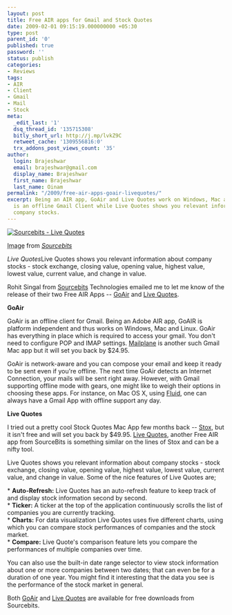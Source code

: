 ```yaml
---
layout: post
title: Free AIR apps for Gmail and Stock Quotes
date: 2009-02-01 09:15:19.000000000 +05:30
type: post
parent_id: '0'
published: true
password: ''
status: publish
categories:
- Reviews
tags:
- AIR
- Client
- Gmail
- Mail
- Stock
meta:
  _edit_last: '1'
  dsq_thread_id: '135715308'
  bitly_short_url: http://j.mp/lvkZ9C
  retweet_cache: '1309556816:0'
  trx_addons_post_views_count: '35'
author:
  login: Brajeshwar
  email: brajeshwar@gmail.com
  display_name: Brajeshwar
  first_name: Brajeshwar
  last_name: Oinam
permalink: "/2009/free-air-apps-goair-livequotes/"
excerpt: Being an AIR app, GoAir and Live Quotes work on Windows, Mac and Linux. GoAir
  is an offline Gmail Client while Live Quotes shows you relevant information about
  company stocks.
---
```

<div class="figure"><a href="http://sourcebits.com/livequotes"><img src="/static/2009/02/sourcebits-livequotes.jpg" alt="Sourcebits - Live Quotes" /></a>
<p class="credit"><abbr class="type" title="Image">Image</abbr> from <cite><a href="http://sourcebits.com/">Sourcebits</a></cite></p>
<p class="caption"><em class="title">Live Quotes</em>Live Quotes shows you relevant information about company stocks - stock exchange, closing value, opening value, highest value, lowest value, current value, and change in value.</p>
</div>

<p>Rohit Singal from <a href="http://sourcebits.com/">Sourcebits</a> Technologies emailed me to let me know of the release of their two Free AIR Apps -- <a href="http://sourcebits.com/goair/">GoAir</a> and <a href="http://sourcebits.com/livequotes/">Live Quotes</a>.</p>
<p><strong>GoAir</strong></p>
<p>GoAir is an offline client for Gmail. Being an Adobe AIR app, GoAIR is platform independent and thus works on Windows, Mac and Linux. GoAir has everything in place which is required to access your gmail. You don't need to configure POP and IMAP settings. <a href="http://mailplaneapp.com/">Mailplane</a> is another such Gmail Mac app but it will set you back by $24.95.</p>
<p>GoAir is network-aware and you can compose your email and keep it ready to be sent even if you're offline. The next time GoAir detects an Internet Connection, your mails will be sent right away. However, with Gmail supporting offline mode with gears, one might like to weigh their options in choosing these apps. For instance, on Mac OS X, using <a href="http://fluidapp.com/">Fluid</a>, one can always have a Gmail App with offline support any day.</p>
<p><strong>Live Quotes</strong></p>
<p>I tried out a pretty cool Stock Quotes Mac App few months back -- <a href="http://www.joesoft.com/products/stox.php">Stox</a>, but it isn't free and will set you back by $49.95. <a href="http://sourcebits.com/livequotes/">Live Quotes</a>, another Free AIR app from SourceBits is something similar on the lines of Stox and can be a nifty tool.</p>
<p>Live Quotes shows you relevant information about company stocks - stock exchange, closing value, opening value, highest value, lowest value, current value, and change in value. Some of the nice features of Live Quotes are;</p>
<p>* <strong>Auto-Refresh:</strong> Live Quotes has an auto-refresh feature to keep track of and display stock information second by second.<br />
* <strong>Ticker:</strong> A ticker at the top of the application continuously scrolls the list of companies you are currently tracking.<br />
* <strong>Charts:</strong> For data visualization Live Quotes uses five different charts, using which you can compare stock performances of companies and the stock market.<br />
* <strong>Compare:</strong> Live Quote's comparison feature lets you compare the performances of multiple companies over time. </p>
<p>You can also use the built-in date range selector to view stock information about one or more companies between two dates; that can even be for a duration of one year. You might find it interesting that the data you see is the performance of the stock market in general.</p>
<p>Both <a href="http://sourcebits.com/goair/">GoAir</a> and <a href="http://sourcebits.com/livequotes/">Live Quotes</a> are available for free downloads from Sourcebits.</p>
